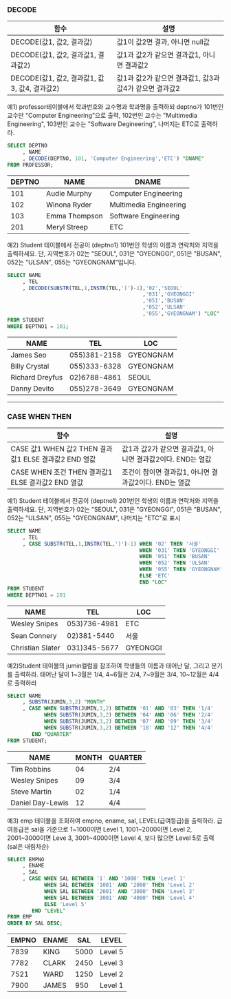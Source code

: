 
### DECODE
함수 | 설명
--|--
DECODE(값1, 값2, 결과값) | 값1이 값2면 결과, 아니면 null값
DECODE(값1, 값2, 결과값1, 결과값2) | 값1과 값2가 같으면 결과값1, 아니면 결과값2 
DECODE(값1, 값2, 결과값1, 값3, 값4, 결과값2) | 값1과 값2가 같으면 결과값1, 값3과 값4가 같으면 결과값2

예1) professor테이블에서 학과번호와 교수명과 학과명을 출력하되 deptno가 101번인 교수만 "Computer Engineering"으로 출력, 102번인 교수는 "Multimedia Engineering", 103번인 교수는 "Software Degineering", 나머지는 ETC로 출력하라.
```sql
SELECT DEPTNO
     , NAME
     , DECODE(DEPTNO, 101, 'Computer Engineering','ETC') "DNAME"
FROM PROFESSOR;
```
DEPTNO | NAME | DNAME
--|--|--
101	|Audie Murphy	|Computer Engineering
102	|Winona Ryder	| Multimedia Engineering
103	|Emma Thompson	| Software Engineering
201	|Meryl Streep	|ETC


예2) Student 테이블에서 전공이 (deptno1) 101번인 학생의 이름과 연락처와 지역을 출력하세요. 단, 지역번호가 02는 "SEOUL", 031은 "GYEONGGI", 051은 "BUSAN", 052는 "ULSAN", 055는 "GYEONGNAM"입니다.
```sql
SELECT NAME
     , TEL
     , DECODE(SUBSTR(TEL,1,INSTR(TEL,')')-1),'02','SEOUL'
                                            ,'031','GYEONGGI'
                                            ,'051','BUSAN'
                                            ,'052','ULSAN'
                                            ,'055','GYEONGNAM') "LOC"
FROM STUDENT
WHERE DEPTNO1 = 101;
```
NAME | TEL | LOC
--|--|--
James Seo	|055)381-2158	|GYEONGNAM
Billy Crystal	|055)333-6328	|GYEONGNAM
Richard Dreyfus	|02)6788-4861	|SEOUL
Danny Devito	|055)278-3649	|GYEONGNAM

---

### CASE WHEN THEN
함수 | 설명 
--|--
CASE 값1 WHEN 값2 THEN 결과값1 ELSE 결과값2 END 열값 | 값1과 값2가 같으면 결과값1, 아니면 결과값2이다. END는 열값
CASE WHEN 조건 THEN 결과값1 ELSE 결과값2 END 열값 | 조건이 참이면 결과값1, 아니면 결과값2이다. END는 열값
예1) Student 테이블에서 전공이 (deptno1) 201번인 학생의 이름과 연락처와 지역을 출력하세요. 단, 지역번호가 02는 "SEOUL", 031은 "GYEONGGI", 051은 "BUSAN", 052는 "ULSAN", 055는 "GYEONGNAM", 나머지는 "ETC"로 표시

```sql
SELECT NAME
     , TEL
     , CASE SUBSTR(TEL,1,INSTR(TEL,')')-1) WHEN '02' THEN '서울' 
                                           WHEN '031' THEN 'GYEONGGI' 
                                           WHEN '051' THEN 'BUSAN' 
                                           WHEN '052' THEN 'ULSAN'
                                           WHEN '055' THEN 'GYEONGNAM'
                                           ELSE 'ETC'
                                           END "LOC"
FROM STUDENT
WHERE DEPTNO1 = 201
```
NAME | TEL | LOC
--|--|--
Wesley Snipes	|053)736-4981	|ETC
Sean Connery	|02)381-5440	|서울
Christian Slater	|031)345-5677	|GYEONGGI

예2)Student 테이블의 jumin컬럼을 참조하여 학생들의 이름과 태어난 달, 그리고 분기를 출력하라. 태어난 달이 1\~3월은 1/4, 4\~6월은 2/4, 7\~9월은 3/4, 10\~12월은 4/4로 출력하라
```sql
SELECT NAME
     , SUBSTR(JUMIN,3,2) "MONTH"
     , CASE WHEN SUBSTR(JUMIN,3,2) BETWEEN '01' AND '03' THEN '1/4'
            WHEN SUBSTR(JUMIN,3,2) BETWEEN '04' AND '06' THEN '2/4'
            WHEN SUBSTR(JUMIN,3,2) BETWEEN '07' AND '09' THEN '3/4'
            WHEN SUBSTR(JUMIN,3,2) BETWEEN '10' AND '12' THEN '4/4'
        END "QUARTER"
FROM STUDENT;
```
NAME | MONTH | QUARTER
--|--|--
Tim Robbins	|04	|2/4
Wesley Snipes	|09	|3/4
Steve Martin	|02	|1/4
Daniel Day-Lewis	|12	|4/4

예3) emp 테이블을 조회하여 empno, ename, sal, LEVEL(급여등급)을 출력하라. 급여등급은 sal을 기준으로 1\~1000이면 Level 1, 1001\~2000이면 Level 2, 2001\~3000이면 Leve 3, 3001\~4000이면 Level 4, 보다 많으면 Level 5로 출력(sal은 내림차순)
```sql
SELECT EMPNO
     , ENAME
     , SAL
     , CASE WHEN SAL BETWEEN '1' AND '1000' THEN 'Level 1'
            WHEN SAL BETWEEN '1001' AND '2000' THEN 'Level 2'
            WHEN SAL BETWEEN '2001' AND '3000' THEN 'Level 3'
            WHEN SAL BETWEEN '3001' AND '4000' THEN 'Level 4'
            ELSE 'Level 5'
        END "LEVEL"
FROM EMP
ORDER BY SAL DESC;
```
EMPNO | ENAME | SAL | LEVEL
--|--|--|--
7839	|KING	|5000	|Level 5
7782	|CLARK	|2450	|Level 3
7521	|WARD	|1250	|Level 2
7900	|JAMES	|950	|Level 1
